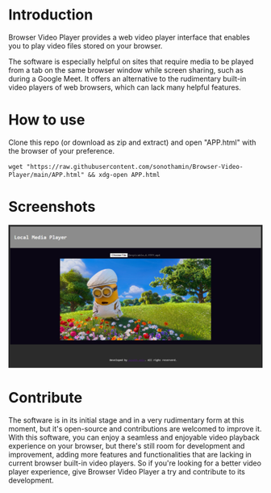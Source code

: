 # Introduction #
Browser Video Player provides a web video player interface that enables you to play video files stored on your browser.

The software is especially helpful on sites that require media to be played from a tab on the same browser window while screen sharing, such as during a Google Meet. It offers an alternative to the rudimentary built-in video players of web browsers, which can lack many helpful features.

# How to use #
Clone this repo (or download as zip and extract) and open "APP.html" with the browser of your preference.
```
wget "https://raw.githubusercontent.com/sonothamin/Browser-Video-Player/main/APP.html" && xdg-open APP.html
```
# Screenshots #
![Screenshots](https://github.com/sonothamin/Browser-Video-Player/raw/main/Screenshot%20(43).png)

# Contribute #
The software is in its initial stage and in a very rudimentary form at this moment, but it's open-source and contributions are welcomed to improve it. With this software, you can enjoy a seamless and enjoyable video playback experience on your browser, but there's still room for development and improvement, adding more features and functionalities that are lacking in current browser built-in video players. So if you're looking for a better video player experience, give Browser Video Player a try and contribute to its development.
